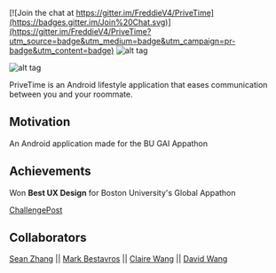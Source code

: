 [![Join the chat at https://gitter.im/FreddieV4/PriveTime](https://badges.gitter.im/Join%20Chat.svg)](https://gitter.im/FreddieV4/PriveTime?utm_source=badge&utm_medium=badge&utm_campaign=pr-badge&utm_content=badge) ![alt tag](https://travis-ci.org/FreddieV4/PriveTime.svg?branch=master)

![alt tag](http://fjv4.com/img/portfolio/privetimebanner.png)

PriveTime is an Android lifestyle application that eases communication between you and your roommate.

## Motivation
An Android application made for the BU GAI Appathon

## Achievements
Won **Best UX Design** for Boston University's Global Appathon

[ChallengePost](http://2gaiappathon.challengepost.com/submissions)

## Collaborators

[Sean Zhang](https://github.com/puzzledsean) || [Mark Bestavros](https://github.com/Markouka) 
|| [Claire Wang](https://github.com/clairew) || [David Wang](https://github.com/davidwang830)
